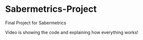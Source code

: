 # Sabermetrics-Project
Final Project for Sabermetrics

Video is showing the code and explaining how everything works!
